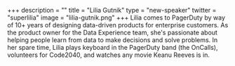 +++
description = ""
title = "Lilia Gutnik"
type = "new-speaker"
twitter = "superlilia"
image = "lilia-gutnik.png"
+++
Lilia comes to PagerDuty by way of 10+ years of designing data-driven products for enterprise customers. As the product owner for the Data Experience team, she's passionate about helping people learn from data to make decisions and solve problems. In her spare time, Lilia plays keyboard in the PagerDuty band (the OnCalls), volunteers for Code2040, and watches any movie Keanu Reeves is in.